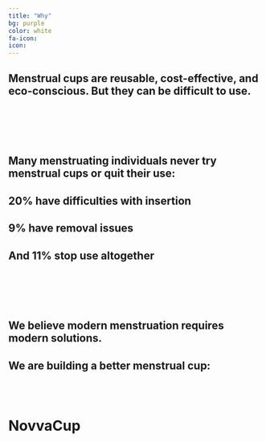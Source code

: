 ```yaml
---
title: "Why"
bg: purple
color: white
fa-icon:
icon:
---
```


## Menstrual cups are reusable, cost-effective, and eco-conscious. But they can be difficult to use.
<br/><br/>
<br/><br/>

## Many menstruating individuals never try menstrual cups or quit their use:
## 20% have difficulties with insertion
## 9% have removal issues
## And 11% stop use altogether
<br/><br/>
<br/><br/>

## We believe modern menstruation requires modern solutions.
## We are building a better menstrual cup:
<br/><br/>
# NovvaCup
<br/><br/>
  
  
